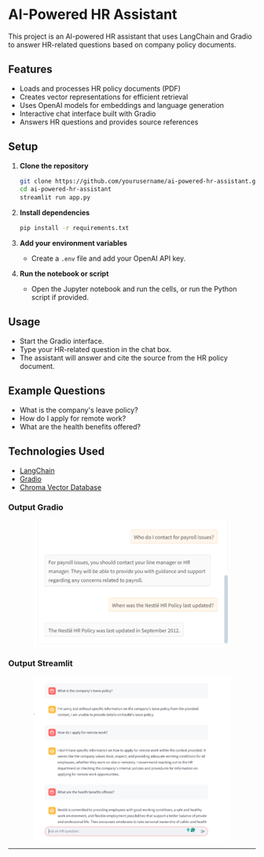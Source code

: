 # AI-Powered HR Assistant

This project is an AI-powered HR assistant that uses LangChain and Gradio to answer HR-related questions based on company policy documents.

## Features

- Loads and processes HR policy documents (PDF)
- Creates vector representations for efficient retrieval
- Uses OpenAI models for embeddings and language generation
- Interactive chat interface built with Gradio
- Answers HR questions and provides source references

## Setup

1. **Clone the repository**
   ```bash
   git clone https://github.com/yourusername/ai-powered-hr-assistant.git
   cd ai-powered-hr-assistant
   streamlit run app.py
   ```
2. **Install dependencies**
   ```bash
   pip install -r requirements.txt
   ```

3. **Add your environment variables**
   - Create a `.env` file and add your OpenAI API key.

4. **Run the notebook or script**
   - Open the Jupyter notebook and run the cells, or run the Python script if provided.

## Usage

- Start the Gradio interface.
- Type your HR-related question in the chat box.
- The assistant will answer and cite the source from the HR policy document.

## Example Questions

- What is the company's leave policy?
- How do I apply for remote work?
- What are the health benefits offered?

## Technologies Used

- [LangChain](https://github.com/langchain-ai/langchain)
- [Gradio](https://gradio.app/)
- [Chroma Vector Database](https://www.trychroma.com/)

### Output Gradio
<img src="outputGradio.png" alt="AI-Powered HR Assistant" width="400" style="display:block; margin:auto;">

### Output Streamlit
<img src="outputStreamlit.PNG" alt="AI-Powered HR Assistant" width="400" style="display:block; margin:auto;">

---